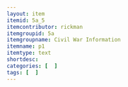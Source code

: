 ```yaml
---
layout: item
itemid: 5a_5
itemcontributor: rickman
itemgroupid: 5a
itemgroupname: Civil War Information
itemname: p1
itemtype: text
shortdesc: 
categories: [  ]
tags: [  ]
---
```







